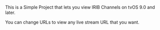 This is a Simple Project that lets you view IRIB Channels on tvOS 9.0 and later.

You can change URLs to view any live stream URL that you want.
